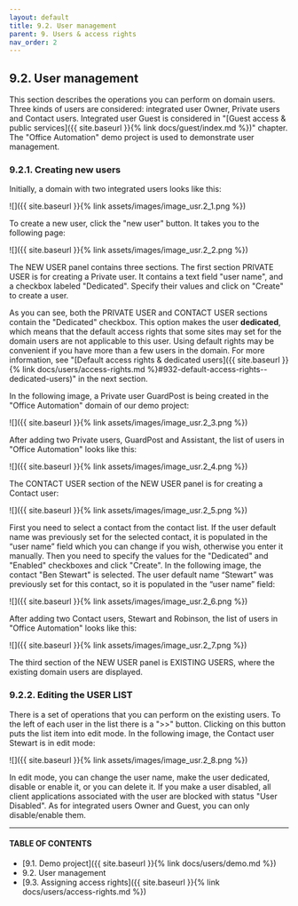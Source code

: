 ```yaml
---
layout: default
title: 9.2. User management
parent: 9. Users & access rights
nav_order: 2
---
```


## 9.2. User management

This section describes the operations you can perform on domain users. Three kinds of users are considered: integrated user Owner, Private users and Contact users. Integrated user Guest is considered in "[Guest access & public services]({{ site.baseurl }}{% link docs/guest/index.md %})" chapter. The "Office Automation" demo project is used to demonstrate user management.

### 9.2.1. Creating new users

Initially, a domain with two integrated users looks like this:

![]({{ site.baseurl }}{% link assets/images/image_usr.2_1.png %})

To create a new user, click the "<span class="text-blue">new user</span>" button. It takes you to the following page:

![]({{ site.baseurl }}{% link assets/images/image_usr.2_2.png %})

The <span class="header-green">NEW USER</span> panel contains three sections. The first section <span class="text-subheader">PRIVATE USER</span> is for creating a Private user. It contains a text field "user name", and a checkbox labeled "Dedicated". Specify their values and click on "Create" to create a user.  

As you can see, both the <span class="text-subheader">PRIVATE USER</span> and <span class="text-subheader">CONTACT USER</span> sections contain the "Dedicated" checkbox. This option makes the user **dedicated**, which means that the default access rights that some sites may set for the domain users are not applicable to this user. Using default rights may be convenient if you have more than a few users in the domain. For more information, see "[Default access rights & dedicated users]({{ site.baseurl }}{% link docs/users/access-rights.md %}#932-default-access-rights--dedicated-users)" in the next section.

In the following image, a Private user GuardPost is being created in the "Office Automation" domain of our demo project:

![]({{ site.baseurl }}{% link assets/images/image_usr.2_3.png %})

After adding two Private users, GuardPost and Assistant, the list of users in "Office Automation" looks like this:

![]({{ site.baseurl }}{% link assets/images/image_usr.2_4.png %})

The <span class="text-subheader">CONTACT USER</span> section of the <span class="header-green">NEW USER</span> panel is for creating a Contact user:

![]({{ site.baseurl }}{% link assets/images/image_usr.2_5.png %})

First you need to select a contact from the contact list. If the user default name was previously set for the selected contact, it is populated in the “user name” field which you can change if you wish, otherwise you enter it manually. Then you need to specify the values for the "Dedicated" and "Enabled" checkboxes and click "Create". In the following image, the contact "Ben Stewart" is selected. The user default name “Stewart” was previously set for this contact, so it is populated in the “user name” field:

![]({{ site.baseurl }}{% link assets/images/image_usr.2_6.png %})

After adding two Contact users, Stewart and Robinson, the list of users in "Office Automation" looks like this:

![]({{ site.baseurl }}{% link assets/images/image_usr.2_7.png %})

The third section of the <span class="header-green">NEW USER</span> panel is <span class="text-subheader">EXISTING USERS</span>, where the existing domain users are displayed.

### 9.2.2. Editing the <span class="text-green">USER LIST</span>

There is a set of operations that you can perform on the existing users. To the left of each user in the list there is a "<span class="text-blue">&gt;&gt;</span>" button. Clicking on this button puts the list item into edit mode. In the following image, the Contact user Stewart is in edit mode:

![]({{ site.baseurl }}{% link assets/images/image_usr.2_8.png %})

In edit mode, you can change the user name, make the user dedicated, disable or enable it, or you can delete it. If you make a user disabled, all client applications associated with the user are blocked with status "User Disabled". As for integrated users Owner and Guest, you can only disable/enable them.

---
#### TABLE OF CONTENTS
* [9.1. Demo project]({{ site.baseurl }}{% link docs/users/demo.md %})
* 9.2. User management
* [9.3. Assigning access rights]({{ site.baseurl }}{% link docs/users/access-rights.md %})